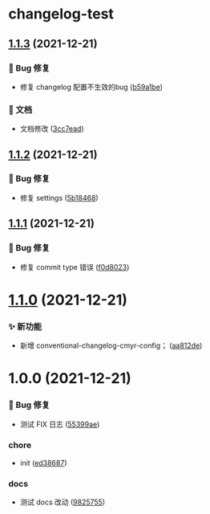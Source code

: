 # changelog-test

## [1.1.3](https://github.com/CaoMeiYouRen/changelog-test/compare/v1.1.2...v1.1.3) (2021-12-21)


### 🐛 Bug 修复

* 修复 changelog 配置不生效的bug ([b59a1be](https://github.com/CaoMeiYouRen/changelog-test/commit/b59a1be))


### 📝 文档

* 文档修改 ([3cc7ead](https://github.com/CaoMeiYouRen/changelog-test/commit/3cc7ead))

## [1.1.2](https://github.com/CaoMeiYouRen/changelog-test/compare/v1.1.1...v1.1.2) (2021-12-21)


### 🐛 Bug 修复

* 修复 settings ([5b18468](https://github.com/CaoMeiYouRen/changelog-test/commit/5b18468))

## [1.1.1](https://github.com/CaoMeiYouRen/changelog-test/compare/v1.1.0...v1.1.1) (2021-12-21)


### 🐛 Bug 修复

* 修复 commit type 错误 ([f0d8023](https://github.com/CaoMeiYouRen/changelog-test/commit/f0d8023))

# [1.1.0](https://github.com/CaoMeiYouRen/changelog-test/compare/v1.0.0...v1.1.0) (2021-12-21)


### ✨ 新功能

* 新增 conventional-changelog-cmyr-config； ([aa812de](https://github.com/CaoMeiYouRen/changelog-test/commit/aa812de))

# 1.0.0 (2021-12-21)


### 🐛 Bug 修复

* 测试 FIX 日志 ([55399ae](https://github.com/CaoMeiYouRen/changelog-test/commit/55399ae))


### chore

* init ([ed38687](https://github.com/CaoMeiYouRen/changelog-test/commit/ed38687))


### docs

* 测试 docs 改动 ([9825755](https://github.com/CaoMeiYouRen/changelog-test/commit/9825755))
